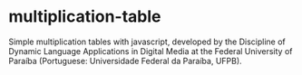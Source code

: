 multiplication-table
====================

Simple multiplication tables with javascript, developed by the Discipline of Dynamic Language Applications in Digital Media at the Federal University of Paraíba (Portuguese: Universidade Federal da Paraíba, UFPB).
